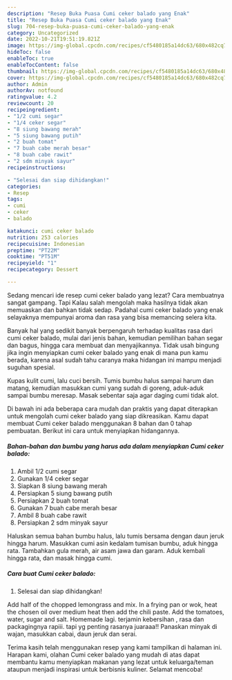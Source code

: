 ```yaml
---
description: "Resep Buka Puasa Cumi ceker balado yang Enak"
title: "Resep Buka Puasa Cumi ceker balado yang Enak"
slug: 704-resep-buka-puasa-cumi-ceker-balado-yang-enak
category: Uncategorized
date: 2022-10-21T19:51:19.821Z
image: https://img-global.cpcdn.com/recipes/cf5480185a14dc63/680x482cq70/cumi-ceker-balado-foto-resep-utama.jpg
hideToc: false
enableToc: true
enableTocContent: false
thumbnail: https://img-global.cpcdn.com/recipes/cf5480185a14dc63/680x482cq70/cumi-ceker-balado-foto-resep-utama.jpg
cover: https://img-global.cpcdn.com/recipes/cf5480185a14dc63/680x482cq70/cumi-ceker-balado-foto-resep-utama.jpg
author: Admin
authorAv: notfound
ratingvalue: 4.2
reviewcount: 20
recipeingredient:
- "1/2 cumi segar"
- "1/4 ceker segar"
- "8 siung bawang merah"
- "5 siung bawang putih"
- "2 buah tomat"
- "7 buah cabe merah besar"
- "8 buah cabe rawit"
- "2 sdm minyak sayur"
recipeinstructions:

- "Selesai dan siap dihidangkan!"
categories:
- Resep
tags:
- cumi
- ceker
- balado

katakunci: cumi ceker balado 
nutrition: 253 calories
recipecuisine: Indonesian
preptime: "PT22M"
cooktime: "PT51M"
recipeyield: "1"
recipecategory: Dessert

---
```



Sedang mencari ide resep cumi ceker balado yang lezat? Cara membuatnya sangat gampang. Tapi Kalau salah mengolah maka hasilnya tidak akan memuaskan dan bahkan tidak sedap. Padahal cumi ceker balado yang enak selayaknya mempunyai aroma dan rasa yang bisa memancing selera kita.


Banyak hal yang sedikit banyak berpengaruh terhadap kualitas rasa dari cumi ceker balado, mulai dari jenis bahan, kemudian pemilihan bahan segar dan bagus, hingga cara membuat dan menyajikannya. Tidak usah bingung jika ingin menyiapkan cumi ceker balado yang enak di mana pun kamu berada, karena asal sudah tahu caranya maka hidangan ini mampu menjadi suguhan spesial.

Kupas kulit cumi, lalu cuci bersih. Tumis bumbu halus sampai harum dan matang, kemudian masukkan cumi yang sudah di goreng, aduk-aduk sampai bumbu meresap. Masak sebentar saja agar daging cumi tidak alot.


Di bawah ini ada beberapa cara mudah dan praktis yang dapat diterapkan untuk mengolah cumi ceker balado yang siap dikreasikan. Kamu dapat membuat Cumi ceker balado menggunakan 8 bahan dan 0 tahap pembuatan. Berikut ini cara untuk menyiapkan hidangannya.

<!--inarticleads1-->

##### Bahan-bahan dan bumbu yang harus ada dalam menyiapkan Cumi ceker balado:

1. Ambil 1/2 cumi segar
1. Gunakan 1/4 ceker segar
1. Siapkan 8 siung bawang merah
1. Persiapkan 5 siung bawang putih
1. Persiapkan 2 buah tomat
1. Gunakan 7 buah cabe merah besar
1. Ambil 8 buah cabe rawit
1. Persiapkan 2 sdm minyak sayur


Haluskan semua bahan bumbu halus, lalu tumis bersama dengan daun jeruk hingga harum. Masukkan cumi asin kedalam tumisan bumbu, aduk hingga rata. Tambahkan gula merah, air asam jawa dan garam. Aduk kembali hingga rata, dan masak hingga cumi. 

<!--inarticleads2-->

##### Cara buat Cumi ceker balado:


1. Selesai dan siap dihidangkan!

Add half of the chopped lemongrass and mix. In a frying pan or wok, heat the chosen oil over medium heat then add the chili paste. Add the tomatoes, water, sugar and salt. Homemade lagi. terjamin kebersihan , rasa dan packagingnya rapiii. tapi yg penting rasanya juaraaa!! Panaskan minyak di wajan, masukkan cabai, daun jeruk dan serai. 

Terima kasih telah menggunakan resep yang kami tampilkan di halaman ini. Harapan kami, olahan Cumi ceker balado yang mudah di atas dapat membantu kamu menyiapkan makanan yang lezat untuk keluarga/teman ataupun menjadi inspirasi untuk berbisnis kuliner. Selamat mencoba!
